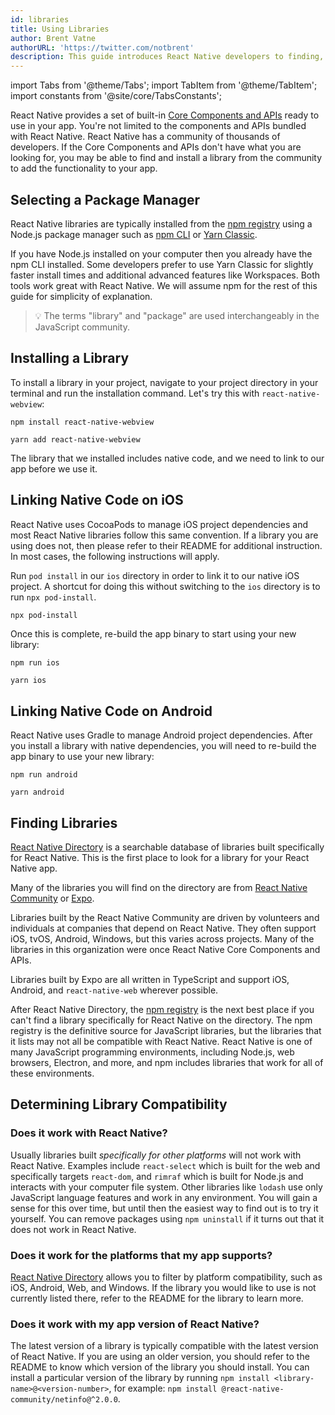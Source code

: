 ```yaml
---
id: libraries
title: Using Libraries
author: Brent Vatne
authorURL: 'https://twitter.com/notbrent'
description: This guide introduces React Native developers to finding, installing, and using third-party libraries in their apps.
---
```


import Tabs from '@theme/Tabs'; import TabItem from '@theme/TabItem'; import constants from '@site/core/TabsConstants';

React Native provides a set of built-in [Core Components and APIs](./components-and-apis) ready to use in your app. You're not limited to the components and APIs bundled with React Native. React Native has a community of thousands of developers. If the Core Components and APIs don't have what you are looking for, you may be able to find and install a library from the community to add the functionality to your app.

## Selecting a Package Manager

React Native libraries are typically installed from the [npm registry](https://www.npmjs.com/) using a Node.js package manager such as [npm CLI](https://docs.npmjs.com/cli/npm) or [Yarn Classic](https://classic.yarnpkg.com/en/).

If you have Node.js installed on your computer then you already have the npm CLI installed. Some developers prefer to use Yarn Classic for slightly faster install times and additional advanced features like Workspaces. Both tools work great with React Native. We will assume npm for the rest of this guide for simplicity of explanation.

> 💡 The terms "library" and "package" are used interchangeably in the JavaScript community.

## Installing a Library

To install a library in your project, navigate to your project directory in your terminal and run the installation command. Let's try this with `react-native-webview`:

<Tabs groupId="package-manager" queryString defaultValue={constants.defaultPackageManager} values={constants.packageManagers}>
<TabItem value="npm">

```shell
npm install react-native-webview
```

</TabItem>
<TabItem value="yarn">

```shell
yarn add react-native-webview
```

</TabItem>
</Tabs>

The library that we installed includes native code, and we need to link to our app before we use it.

## Linking Native Code on iOS

React Native uses CocoaPods to manage iOS project dependencies and most React Native libraries follow this same convention. If a library you are using does not, then please refer to their README for additional instruction. In most cases, the following instructions will apply.

Run `pod install` in our `ios` directory in order to link it to our native iOS project. A shortcut for doing this without switching to the `ios` directory is to run `npx pod-install`.

```bash
npx pod-install
```

Once this is complete, re-build the app binary to start using your new library:

<Tabs groupId="package-manager" queryString defaultValue={constants.defaultPackageManager} values={constants.packageManagers}>
<TabItem value="npm">

```shell
npm run ios
```

</TabItem>
<TabItem value="yarn">

```shell
yarn ios
```

</TabItem>
</Tabs>

## Linking Native Code on Android

React Native uses Gradle to manage Android project dependencies. After you install a library with native dependencies, you will need to re-build the app binary to use your new library:

<Tabs groupId="package-manager" queryString defaultValue={constants.defaultPackageManager} values={constants.packageManagers}>
<TabItem value="npm">

```shell
npm run android
```

</TabItem>
<TabItem value="yarn">

```shell
yarn android
```

</TabItem>
</Tabs>

## Finding Libraries

[React Native Directory](https://reactnative.directory) is a searchable database of libraries built specifically for React Native. This is the first place to look for a library for your React Native app.

Many of the libraries you will find on the directory are from [React Native Community](https://github.com/react-native-community/) or [Expo](https://docs.expo.dev/versions/latest/).

Libraries built by the React Native Community are driven by volunteers and individuals at companies that depend on React Native. They often support iOS, tvOS, Android, Windows, but this varies across projects. Many of the libraries in this organization were once React Native Core Components and APIs.

Libraries built by Expo are all written in TypeScript and support iOS, Android, and `react-native-web` wherever possible.

After React Native Directory, the [npm registry](https://www.npmjs.com/) is the next best place if you can't find a library specifically for React Native on the directory. The npm registry is the definitive source for JavaScript libraries, but the libraries that it lists may not all be compatible with React Native. React Native is one of many JavaScript programming environments, including Node.js, web browsers, Electron, and more, and npm includes libraries that work for all of these environments.

## Determining Library Compatibility

### Does it work with React Native?

Usually libraries built _specifically for other platforms_ will not work with React Native. Examples include `react-select` which is built for the web and specifically targets `react-dom`, and `rimraf` which is built for Node.js and interacts with your computer file system. Other libraries like `lodash` use only JavaScript language features and work in any environment. You will gain a sense for this over time, but until then the easiest way to find out is to try it yourself. You can remove packages using `npm uninstall` if it turns out that it does not work in React Native.

### Does it work for the platforms that my app supports?

[React Native Directory](https://reactnative.directory) allows you to filter by platform compatibility, such as iOS, Android, Web, and Windows. If the library you would like to use is not currently listed there, refer to the README for the library to learn more.

### Does it work with my app version of React Native?

The latest version of a library is typically compatible with the latest version of React Native. If you are using an older version, you should refer to the README to know which version of the library you should install. You can install a particular version of the library by running `npm install <library-name>@<version-number>`, for example: `npm install @react-native-community/netinfo@^2.0.0`.